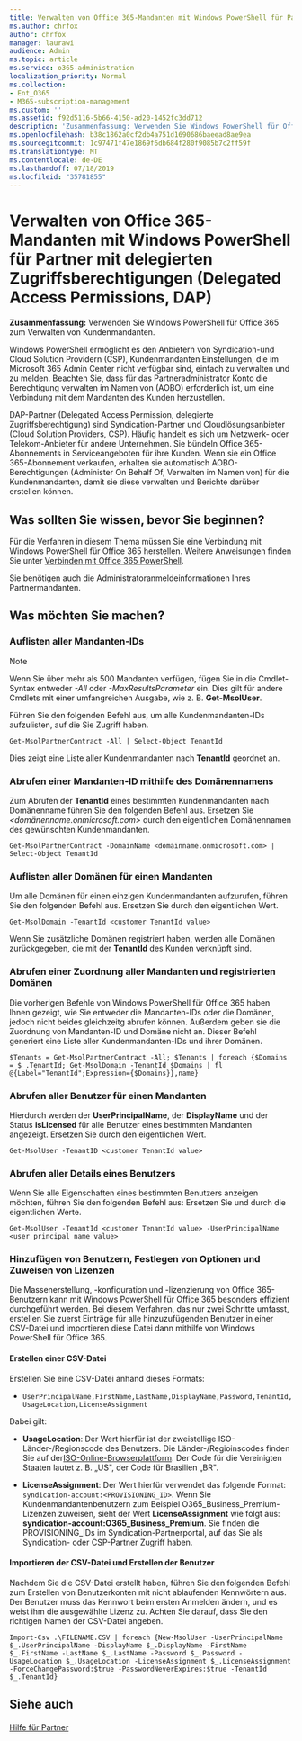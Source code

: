 ```yaml
---
title: Verwalten von Office 365-Mandanten mit Windows PowerShell für Partner mit delegierten Zugriffsberechtigungen (Delegated Access Permissions, DAP)
ms.author: chrfox
author: chrfox
manager: laurawi
audience: Admin
ms.topic: article
ms.service: o365-administration
localization_priority: Normal
ms.collection:
- Ent_O365
- M365-subscription-management
ms.custom: ''
ms.assetid: f92d5116-5b66-4150-ad20-1452fc3dd712
description: 'Zusammenfassung: Verwenden Sie Windows PowerShell für Office 365 zum Verwalten von Kundenmandanten.'
ms.openlocfilehash: b38c1862a0cf2db4a751d1690686baeead8ae9ea
ms.sourcegitcommit: 1c97471f47e1869f6db684f280f9085b7c2ff59f
ms.translationtype: MT
ms.contentlocale: de-DE
ms.lasthandoff: 07/18/2019
ms.locfileid: "35781855"
---
```

# <a name="manage-office-365-tenants-with-windows-powershell-for-delegated-access-permissions-dap-partners"></a>Verwalten von Office 365-Mandanten mit Windows PowerShell für Partner mit delegierten Zugriffsberechtigungen (Delegated Access Permissions, DAP)

 **Zusammenfassung:** Verwenden Sie Windows PowerShell für Office 365 zum Verwalten von Kundenmandanten.
  
Windows PowerShell ermöglicht es den Anbietern von Syndication-und Cloud Solution Providern (CSP), Kundenmandanten Einstellungen, die im Microsoft 365 Admin Center nicht verfügbar sind, einfach zu verwalten und zu melden. Beachten Sie, dass für das Partneradministrator Konto die Berechtigung verwalten im Namen von (AOBO) erforderlich ist, um eine Verbindung mit dem Mandanten des Kunden herzustellen.
  
DAP-Partner (Delegated Access Permission, delegierte Zugriffsberechtigung) sind Syndication-Partner und Cloudlösungsanbieter (Cloud Solution Providers, CSP). Häufig handelt es sich um Netzwerk- oder Telekom-Anbieter für andere Unternehmen. Sie bündeln Office 365-Abonnements in Serviceangeboten für ihre Kunden. Wenn sie ein Office 365-Abonnement verkaufen, erhalten sie automatisch AOBO-Berechtigungen (Administer On Behalf Of, Verwalten im Namen von) für die Kundenmandanten, damit sie diese verwalten und Berichte darüber erstellen können.
## <a name="what-do-you-need-to-know-before-you-begin"></a>Was sollten Sie wissen, bevor Sie beginnen?

Für die Verfahren in diesem Thema müssen Sie eine Verbindung mit Windows PowerShell für Office 365 herstellen. Weitere Anweisungen finden Sie unter [Verbinden mit Office 365 PowerShell](connect-to-office-365-powershell.md).
  
Sie benötigen auch die Administratoranmeldeinformationen Ihres Partnermandanten.
  
## <a name="what-do-you-want-to-do"></a>Was möchten Sie machen?

### <a name="list-all-tenant-ids"></a>Auflisten aller Mandanten-IDs

> [!NOTE]
> Wenn Sie über mehr als 500 Mandanten verfügen, fügen Sie in die Cmdlet-Syntax entweder  _-All_ oder _-MaxResultsParameter_ ein. Dies gilt für andere Cmdlets mit einer umfangreichen Ausgabe, wie z. B. **Get-MsolUser**.
  
Führen Sie den folgenden Befehl aus, um alle Kundenmandanten-IDs aufzulisten, auf die Sie Zugriff haben.
  
```
Get-MsolPartnerContract -All | Select-Object TenantId
```

Dies zeigt eine Liste aller Kundenmandanten nach **TenantId** geordnet an.
  
### <a name="get-a-tenant-id-by-using-the-domain-name"></a>Abrufen einer Mandanten-ID mithilfe des Domänennamens

Zum Abrufen der **TenantId** eines bestimmten Kundenmandanten nach Domänenname führen Sie den folgenden Befehl aus. Ersetzen Sie _<domänenname.onmicrosoft.com>_ durch den eigentlichen Domänennamen des gewünschten Kundenmandanten.
  
```
Get-MsolPartnerContract -DomainName <domainname.onmicrosoft.com> | Select-Object TenantId
```

### <a name="list-all-domains-for-a-tenant"></a>Auflisten aller Domänen für einen Mandanten

Um alle Domänen für einen einzigen Kundenmandanten aufzurufen, führen Sie den folgenden Befehl aus. Ersetzen Sie  _<customer TenantId value>_ durch den eigentlichen Wert.
  
```
Get-MsolDomain -TenantId <customer TenantId value>
```

Wenn Sie zusätzliche Domänen registriert haben, werden alle Domänen zurückgegeben, die mit der **TenantId** des Kunden verknüpft sind.
  
### <a name="get-a-mapping-of-all-tenants-and-registered-domains"></a>Abrufen einer Zuordnung aller Mandanten und registrierten Domänen

Die vorherigen Befehle von Windows PowerShell für Office 365 haben Ihnen gezeigt, wie Sie entweder die Mandanten-IDs oder die Domänen, jedoch nicht beides gleichzeitg abrufen können. Außerdem geben sie die Zuordnung von Mandanten-ID und Domäne nicht an. Dieser Befehl generiert eine Liste aller Kundenmandanten-IDs und ihrer Domänen.
  
```
$Tenants = Get-MsolPartnerContract -All; $Tenants | foreach {$Domains = $_.TenantId; Get-MsolDomain -TenantId $Domains | fl @{Label="TenantId";Expression={$Domains}},name}
```

### <a name="get-all-users-for-a-tenant"></a>Abrufen aller Benutzer für einen Mandanten

Hierdurch werden der **UserPrincipalName**, der **DisplayName** und der Status **isLicensed** für alle Benutzer eines bestimmten Mandanten angezeigt. Ersetzen Sie _<customer TenantId value>_ durch den eigentlichen Wert.
  
```
Get-MsolUser -TenantID <customer TenantId value>
```

### <a name="get-all-details-about-a-user"></a>Abrufen aller Details eines Benutzers

Wenn Sie alle Eigenschaften eines bestimmten Benutzers anzeigen möchten, führen Sie den folgenden Befehl aus:  Ersetzen Sie _<customer TenantId value>_ und _<user principal name value>_ durch die eigentlichen Werte.
  
```
Get-MsolUser -TenantId <customer TenantId value> -UserPrincipalName <user principal name value>
```

### <a name="add-users-set-options-and-assign-licenses"></a>Hinzufügen von Benutzern, Festlegen von Optionen und Zuweisen von Lizenzen

Die Massenerstellung, -konfiguration und -lizenzierung von Office 365-Benutzern kann mit Windows PowerShell für Office 365 besonders effizient durchgeführt werden. Bei diesem Verfahren, das nur zwei Schritte umfasst, erstellen Sie zuerst Einträge für alle hinzuzufügenden Benutzer in einer CSV-Datei und importieren diese Datei dann mithilfe von Windows PowerShell für Office 365. 
  
#### <a name="create-a-csv-file"></a>Erstellen einer CSV-Datei

Erstellen Sie eine CSV-Datei anhand dieses Formats:
  
-  `UserPrincipalName,FirstName,LastName,DisplayName,Password,TenantId,UsageLocation,LicenseAssignment`
    
Dabei gilt:
  
- **UsageLocation**: Der Wert hierfür ist der zweistellige ISO-Länder-/Regionscode des Benutzers. Die Länder-/Regioinscodes finden Sie auf der[ISO-Online-Browserplattform](https://go.microsoft.com/fwlink/p/?LinkId=532703). Der Code für die Vereinigten Staaten lautet z. B. „US", der Code für Brasilien „BR". 
    
- **LicenseAssignment**: Der Wert hierfür verwendet das folgende Format: `syndication-account:<PROVISIONING_ID>`. Wenn Sie Kundenmandantenbenutzern zum Beispiel O365_Business_Premium-Lizenzen zuweisen, sieht der Wert **LicenseAssignment** wie folgt aus: **syndication-account:O365_Business_Premium**. Sie finden die PROVISIONING_IDs im Syndication-Partnerportal, auf das Sie als Syndication- oder CSP-Partner Zugriff haben.
    
#### <a name="import-the-csv-file-and-create-the-users"></a>Importieren der CSV-Datei und Erstellen der Benutzer

Nachdem Sie die CSV-Datei erstellt haben, führen Sie den folgenden Befehl zum Erstellen von Benutzerkonten mit nicht ablaufenden Kennwörtern aus. Der Benutzer muss das Kennwort beim ersten Anmelden ändern, und es weist ihm die ausgewählte Lizenz zu. Achten Sie darauf, dass Sie den richtigen Namen der CSV-Datei angeben.
  
```
Import-Csv .\FILENAME.CSV | foreach {New-MsolUser -UserPrincipalName $_.UserPrincipalName -DisplayName $_.DisplayName -FirstName $_.FirstName -LastName $_.LastName -Password $_.Password -UsageLocation $_.UsageLocation -LicenseAssignment $_.LicenseAssignment -ForceChangePassword:$true -PasswordNeverExpires:$true -TenantId $_.TenantId}
```

## <a name="see-also"></a>Siehe auch

#### 

[Hilfe für Partner](https://go.microsoft.com/fwlink/p/?LinkId=533477)

